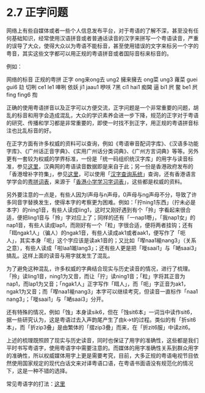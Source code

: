 # 2.7 正字问题

网络上有些自媒体或者一些个人信息发布平台，对于粤语的了解不深，甚至没有任何基础知识，经常使用汉语拼音或者普通话读音的汉字来拼写一个粤语读音，严重的误导了大众，使得大众以为粤语不能标音，甚至使用错误的文字来标另一个字的粤音，其实这些文字都可以用正规的粤语拼音或者国际音标来标音的。

例如：

网络的标音 正规的粤拼 正字 ong来ong去 ung2 擁来擁去 ong菜 ung3 蕹菜 guei gui6 攰 切咧 ce1 le1 唓咧 依妖 ji1 jaau1 咿㕭 7黑 ci1 hai1 痴閪 逼 bi1 屄 鳖 be1 屄 fing fing6 揈

正确的使用粤语拼音以及正字可以方便交流，正字问题是一个非常重要的问题，胡乱的标音和用字会造成混乱，大众的学识素养会进一步下降，规范的正字对于粤语的研究、传播和学习都是非常重要的，即使一时找不到正字，用正规的粤语拼音标注也比乱标音的好。

在正字方面有许多权威的资料可以查询，例如《粤语审音配词字库》、《汉语多功能字库》、《广州话正音字典》、《实用广州话分类词典》、《广州方言词典》等等。另外更有一套较为权威的学界标准，一份是「统一码组织统汉字库」的用字与读音标准，参见[这里](http://www.unicode.org/charts/unihan.html)，汉典网的粤语读音数据即是来自于此；另一份是香港政府发布的「香港增补字符集」，参见[这里](https://www.ogcio.gov.hk/tc/our_work/business/tech_promotion/ccli/hkscs/)，可以使用「[汉字查询系统](http://glyph.iso10646hk.net/ccs/ccs.jsp?lang=zh_TW)」查询，还有香港语言学学会的[粤拼词表](http://corpus.ied.edu.hk/JPwordlist/index.php)，来源于「[香港小学学习字词表](http://www.edbchinese.hk/lexlist_en/)」，这些都是权威的资料。

另外要注意的一点是，有些人因为l声母与n声母，0声母与ng声母不分，导致了许多同音字替换发生，使得本字的考察更为困难。例如：「拧ning1东西」（拧未必是本字）的ning1音，有些人读成ling1，这时又刚好遇到有个「拎」字看起来很合适，便把ling1音与「拎」字对应上了；同样的还有「一nap1嘢」，「我nap1女」的nap1音，有些人读成lap1，而刚好有一个「粒」字很合适，便将两者挂钩；还有「眲ngak1人」（骗人）的ngak1音，有些人读成ak1或者aak1，便写作了「呃人」，其实本身「呃」这个字应该是读ak1音的；又比如「𠸎naa1褦nang3」（关系之意），有些人读成「啦laa1𠹌lang3」；还有些人更是把「嘥saai1」与「嗮saai3」搞乱。这样上面的读音与用字就发生了混乱。

为了避免这种混乱，许多权威的字典结合现实与历史读音的情况，进行了梳理。「拎」读ling1音，ning1为又音，而让「拧」读ning1音；「粒」字将其正音为nap1，而lap1为又音；「ngak1人」正字写作「眲人」，而「呃」字正音为ak1，ngak1为又音；而「𠸎naa1褦nang3」本字可以继续考究，但读音一直标作「naa1 nang3」；「嘥saai1」与「嗮saai3」分开。

还有特殊的情况，例如「蚀」本身读sik6，但在「蚀sit6本」一词当中读作sit6，据一些研究认为，这是粤语过去入声韵尾产生了由k-&gt;t的过程。类似的有「折sit6本」，而「折zip3叠」是由繁体的「摺zip3疊」而来，在「折zit6服」中读zit6。

上述的梳理既照顾了现实与历史读音，同时也保证了用字的准确性，这些都是我们平时书写粤语字，使用粤语字中需要注意的。而媒体的用字准确性关系到群众用字的准确性，所以权威媒体用字上更是需要考究，目前，大多正规的粤语电视节目依然使用国家规定的现代白话文来对译粤语口语，在粤语书面语没有规范化的情况下，这是一种不错的选择。

常见粤语字的打法：[这里](http://restools.hanzify.org/other/canchars.htm)



​​​​




